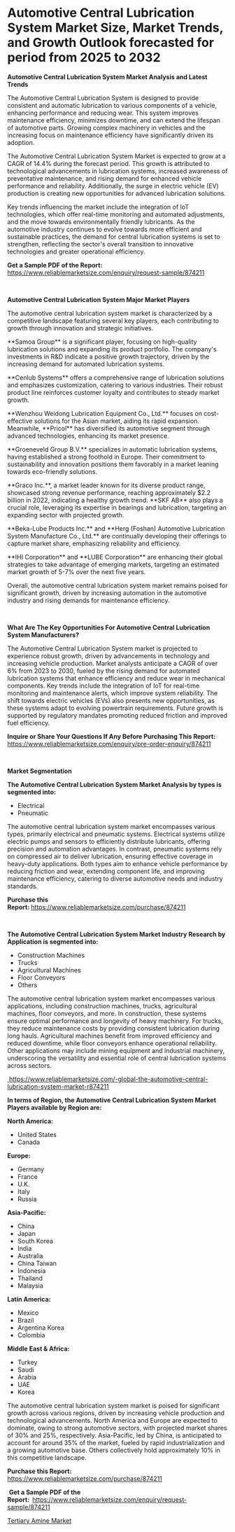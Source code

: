 <p><h1>Automotive Central Lubrication System Market Size, Market Trends, and Growth Outlook forecasted for period from 2025 to 2032</h1></p><p><strong>Automotive Central Lubrication System Market Analysis and Latest Trends</strong></p>
<p><p>The Automotive Central Lubrication System is designed to provide consistent and automatic lubrication to various components of a vehicle, enhancing performance and reducing wear. This system improves maintenance efficiency, minimizes downtime, and can extend the lifespan of automotive parts. Growing complex machinery in vehicles and the increasing focus on maintenance efficiency have significantly driven its adoption.</p><p>The Automotive Central Lubrication System Market is expected to grow at a CAGR of 14.4% during the forecast period. This growth is attributed to technological advancements in lubrication systems, increased awareness of preventative maintenance, and rising demand for enhanced vehicle performance and reliability. Additionally, the surge in electric vehicle (EV) production is creating new opportunities for advanced lubrication solutions. </p><p>Key trends influencing the market include the integration of IoT technologies, which offer real-time monitoring and automated adjustments, and the move towards environmentally friendly lubricants. As the automotive industry continues to evolve towards more efficient and sustainable practices, the demand for central lubrication systems is set to strengthen, reflecting the sector's overall transition to innovative technologies and greater operational efficiency.</p></p>
<p><strong>Get a Sample PDF of the Report:&nbsp;</strong> <a href="https://www.reliablemarketsize.com/enquiry/request-sample/874211?utm_campaign=3537&utm_medium=2&utm_source=Github&utm_content=ia&utm_term=30032025&utm_id=automotive-central-lubrication-system">https://www.reliablemarketsize.com/enquiry/request-sample/874211</a></p>
<p>&nbsp;</p>
<p><strong>Automotive Central Lubrication System Major Market Players</strong></p>
<p><p>The automotive central lubrication system market is characterized by a competitive landscape featuring several key players, each contributing to growth through innovation and strategic initiatives.</p><p>**Samoa Group** is a significant player, focusing on high-quality lubrication solutions and expanding its product portfolio. The company's investments in R&D indicate a positive growth trajectory, driven by the increasing demand for automated lubrication systems.</p><p>**Cenlub Systems** offers a comprehensive range of lubrication solutions and emphasizes customization, catering to various industries. Their robust product line reinforces customer loyalty and contributes to steady market growth. </p><p>**Wenzhou Weidong Lubrication Equipment Co., Ltd.** focuses on cost-effective solutions for the Asian market, aiding its rapid expansion. Meanwhile, **Pricol** has diversified its automotive segment through advanced technologies, enhancing its market presence.</p><p>**Groeneveld Group B.V.** specializes in automatic lubrication systems, having established a strong foothold in Europe. Their commitment to sustainability and innovation positions them favorably in a market leaning towards eco-friendly solutions.</p><p>**Graco Inc.**, a market leader known for its diverse product range, showcased strong revenue performance, reaching approximately $2.2 billion in 2022, indicating a healthy growth trend. **SKF AB** also plays a crucial role, leveraging its expertise in bearings and lubrication, targeting an expanding sector with projected growth.</p><p>**Beka-Lube Products Inc.** and **Herg (Foshan) Automotive Lubrication System Manufacture Co., Ltd.** are continually developing their offerings to capture market share, emphasizing reliability and efficiency. </p><p>**IHI Corporation** and **LUBE Corporation** are enhancing their global strategies to take advantage of emerging markets, targeting an estimated market growth of 5-7% over the next five years.</p><p>Overall, the automotive central lubrication system market remains poised for significant growth, driven by increasing automation in the automotive industry and rising demands for maintenance efficiency.</p></p>
<p>&nbsp;</p>
<p><strong>What Are The Key Opportunities For Automotive Central Lubrication System Manufacturers?</strong></p>
<p><p>The Automotive Central Lubrication System market is projected to experience robust growth, driven by advancements in technology and increasing vehicle production. Market analysts anticipate a CAGR of over 6% from 2023 to 2030, fueled by the rising demand for automated lubrication systems that enhance efficiency and reduce wear in mechanical components. Key trends include the integration of IoT for real-time monitoring and maintenance alerts, which improve system reliability. The shift towards electric vehicles (EVs) also presents new opportunities, as these systems adapt to evolving powertrain requirements. Future growth is supported by regulatory mandates promoting reduced friction and improved fuel efficiency.</p></p>
<p><strong>Inquire or Share Your Questions If Any Before Purchasing This Report:</strong> <a href="https://www.reliablemarketsize.com/enquiry/pre-order-enquiry/874211?utm_campaign=3537&utm_medium=2&utm_source=Github&utm_content=ia&utm_term=30032025&utm_id=automotive-central-lubrication-system">https://www.reliablemarketsize.com/enquiry/pre-order-enquiry/874211</a></p>
<p>&nbsp;</p>
<p><strong>Market Segmentation</strong></p>
<p><strong>The Automotive Central Lubrication System Market Analysis by types is segmented into:</strong></p>
<p><ul><li>Electrical</li><li>Pneumatic</li></ul></p>
<p><p>The automotive central lubrication system market encompasses various types, primarily electrical and pneumatic systems. Electrical systems utilize electric pumps and sensors to efficiently distribute lubricants, offering precision and automation advantages. In contrast, pneumatic systems rely on compressed air to deliver lubrication, ensuring effective coverage in heavy-duty applications. Both types aim to enhance vehicle performance by reducing friction and wear, extending component life, and improving maintenance efficiency, catering to diverse automotive needs and industry standards.</p></p>
<p><strong>Purchase this Report:&nbsp;</strong><a href="https://www.reliablemarketsize.com/purchase/874211?utm_campaign=3537&utm_medium=2&utm_source=Github&utm_content=ia&utm_term=30032025&utm_id=automotive-central-lubrication-system">https://www.reliablemarketsize.com/purchase/874211</a></p>
<p>&nbsp;</p>
<p><strong>The Automotive Central Lubrication System Market Industry Research by Application is segmented into:</strong></p>
<p><ul><li>Construction Machines</li><li>Trucks</li><li>Agricultural Machines</li><li>Floor Conveyors</li><li>Others</li></ul></p>
<p><p>The automotive central lubrication system market encompasses various applications, including construction machines, trucks, agricultural machines, floor conveyors, and more. In construction, these systems ensure optimal performance and longevity of heavy machinery. For trucks, they reduce maintenance costs by providing consistent lubrication during long hauls. Agricultural machines benefit from improved efficiency and reduced downtime, while floor conveyors enhance operational reliability. Other applications may include mining equipment and industrial machinery, underscoring the versatility and essential role of central lubrication systems across sectors.</p></p>
<p><a href="https://www.reliablemarketsize.com/-global-the-automotive-central-lubrication-system-market-r874211?utm_campaign=3537&utm_medium=2&utm_source=Github&utm_content=ia&utm_term=30032025&utm_id=automotive-central-lubrication-system">&nbsp;https://www.reliablemarketsize.com/-global-the-automotive-central-lubrication-system-market-r874211</a></p>
<p><strong>In terms of Region, the Automotive Central Lubrication System Market Players available by Region are:</strong></p>
<p>
    <p> <strong> North America: </strong>
        <ul>
            <li>United States</li>
            <li>Canada</li>
        </ul>
        </p> 
    <p> <strong> Europe: </strong>
        <ul>
            <li>Germany</li>
            <li>France</li>
            <li>U.K.</li>
            <li>Italy</li>
            <li>Russia</li>
        </ul>
        </p> 
    <p> <strong> Asia-Pacific: </strong>
        <ul>
            <li>China</li>
            <li>Japan</li>
            <li>South Korea</li>
            <li>India</li>
            <li>Australia</li>
            <li>China Taiwan</li>
            <li>Indonesia</li>
            <li>Thailand</li>
            <li>Malaysia</li>
        </ul>
        </p> 
    <p> <strong> Latin America: </strong>
        <ul>
            <li>Mexico</li>
            <li>Brazil</li>
            <li>Argentina Korea</li>
            <li>Colombia</li>
        </ul>
        </p> 
    <p> <strong> Middle East & Africa: </strong>
        <ul>
            <li>Turkey</li>
            <li>Saudi</li>
            <li>Arabia</li>
            <li>UAE</li>
            <li>Korea</li>
        </ul>
    </p>
    </p>
<p><p>The automotive central lubrication system market is poised for significant growth across various regions, driven by increasing vehicle production and technological advancements. North America and Europe are expected to dominate, owing to strong automotive sectors, with projected market shares of 30% and 25%, respectively. Asia-Pacific, led by China, is anticipated to account for around 35% of the market, fueled by rapid industrialization and a growing automotive base. Others collectively hold approximately 10% in this competitive landscape.</p></p>
<p><strong>Purchase this Report: </strong><a href="https://www.reliablemarketsize.com/purchase/874211?utm_campaign=3537&utm_medium=2&utm_source=Github&utm_content=ia&utm_term=30032025&utm_id=automotive-central-lubrication-system">https://www.reliablemarketsize.com/purchase/874211</a></p>
<p>&nbsp;<strong>Get a Sample PDF of the Report:&nbsp;&nbsp;</strong><a href="https://www.reliablemarketsize.com/enquiry/request-sample/874211?utm_campaign=3537&utm_medium=2&utm_source=Github&utm_content=ia&utm_term=30032025&utm_id=automotive-central-lubrication-system">https://www.reliablemarketsize.com/enquiry/request-sample/874211</a></p>
<p><strong></strong></p>
<p><p><a href="https://github.com/giardafshaxb/Market-Research-Report-List-1/blob/main/tertiary-amine-market.md?utm_campaign=3537&utm_medium=2&utm_source=Github&utm_content=ia&utm_term=30032025&utm_id=automotive-central-lubrication-system">Tertiary Amine Market</a></p></p>